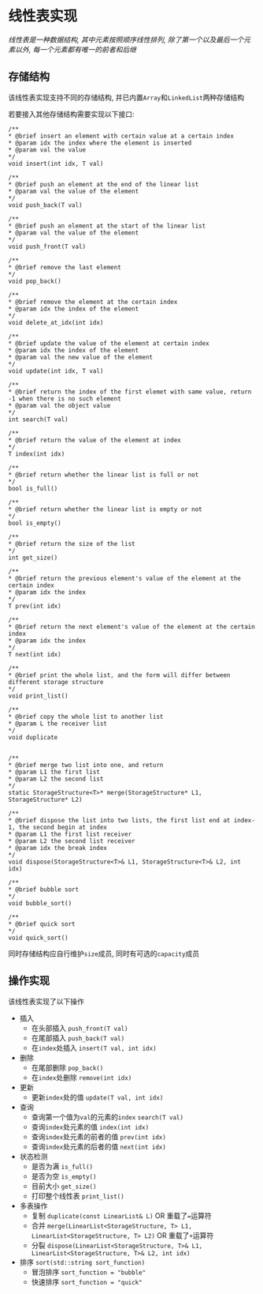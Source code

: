 # 线性表实现

*线性表是一种数据结构, 其中元素按照顺序线性排列, 除了第一个以及最后一个元素以外, 每一个元素都有唯一的前者和后继*

## 存储结构

该线性表实现支持不同的存储结构, 并已内置`Array`和`LinkedList`两种存储结构 

若要接入其他存储结构需要实现以下接口:

```
/**
* @brief insert an element with certain value at a certain index
* @param idx the index where the element is inserted
* @param val the value
*/
void insert(int idx, T val)

/**
* @brief push an element at the end of the linear list
* @param val the value of the element
*/
void push_back(T val)

/**
* @brief push an element at the start of the linear list
* @param val the value of the element
*/
void push_front(T val) 

/**
* @brief remove the last element
*/
void pop_back()

/**
* @brief remove the element at the certain index
* @param idx the index of the element
*/
void delete_at_idx(int idx)

/**
* @brief update the value of the element at certain index
* @param idx the index of the element
* @param val the new value of the element
*/
void update(int idx, T val)

/**
* @brief return the index of the first elemet with same value, return -1 when there is no such element
* @param val the object value 
*/
int search(T val)

/**
* @brief return the value of the element at index
*/
T index(int idx)

/**
* @brief return whether the linear list is full or not
*/
bool is_full()

/**
* @brief return whether the linear list is empty or not
*/
bool is_empty()

/**
* @brief return the size of the list
*/
int get_size()

/**
* @brief return the previous element's value of the element at the certain index
* @param idx the index
*/
T prev(int idx)

/**
* @brief return the next element's value of the element at the certain index
* @param idx the index
*/
T next(int idx)

/**
* @brief print the whole list, and the form will differ between different storage structure
*/
void print_list()

/**
* @brief copy the whole list to another list
* @param L the receiver list
*/
void duplicate


/**
* @brief merge two list into one, and return
* @param L1 the first list
* @param L2 the second list 
*/
static StorageStructure<T>* merge(StorageStructure* L1, StorageStructure* L2)

/**
* @brief dispose the list into two lists, the first list end at index-1, the second begin at index
* @param L1 the first list receiver
* @param L2 the second list receiver
* @param idx the break index
*/
void dispose(StorageStructure<T>& L1, StorageStructure<T>& L2, int idx)

/**
* @brief bubble sort
*/
void bubble_sort()

/**
* @brief quick sort
*/
void quick_sort()
```

同时存储结构应自行维护`size`成员, 同时有可选的`capacity`成员

## 操作实现

该线性表实现了以下操作

- 插入
  - 在头部插入 `push_front(T val)`
  - 在尾部插入 `push_back(T val)`
  - 在`index`处插入 `insert(T val, int idx)`
- 删除
  - 在尾部删除 `pop_back()`
  - 在`index`处删除 `remove(int idx)`
- 更新
  - 更新`index`处的值 `update(T val, int idx)`
- 查询
  - 查询第一个值为`val`的元素的`index` `search(T val)`
  - 查询`index`处元素的值 `index(int idx)`
  - 查询`index`处元素的前者的值 `prev(int idx)`
  - 查询`index`处元素的后者的值 `next(int idx)`
- 状态检测
  - 是否为满 `is_full()`
  - 是否为空 `is_empty()`
  - 目前大小 `get_size()`
  - 打印整个线性表 `print_list()`
- 多表操作
  - 复制 `duplicate(const LinearList& L)` OR 重载了`=`运算符
  - 合并 `merge(LinearList<StorageStructure, T> L1, LinearList<StorageStructure, T> L2)` OR 重载了`+`运算符
  - 分裂 `dispose(LinearList<StorageStructure, T>& L1, LinearList<StorageStructure, T>& L2, int idx)` 
- 排序 `sort(std::string sort_function)`
  - 冒泡排序 `sort_function = "bubble"`
  - 快速排序 `sort_function = "quick"`

